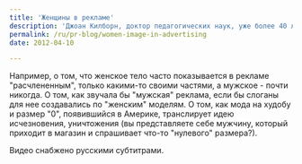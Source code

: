 ```yaml
---
title: 'Женщины в рекламе'
description: 'Джоан Килборн, доктор педагогических наук, уже более 40 лет занимается проблемой образа женщин в массовой культуре, и особенно, в рекламе. Ниже представлена ее презентация, посвященная развитию этой проблематики в последние годы.'
permalink: /ru/pr-blog/women-image-in-advertising
date: 2012-04-10

---
```


Например, о том, что женское тело часто показывается в рекламе "расчлененным", только какими-то своими частями, а мужское - почти никогда. О том, как звучала бы "мужская" реклама, если бы слоганы для нее создавались по "женским" моделям. О том, как мода на худобу и размер "0", появившийся в Америке, транслирует идею исчезновения, уничтожения (вы представляете себе мужчину, который приходит в магазин и спрашивает что-то "нулевого" размера?).

Видео снабжено русскими субтитрами.

<object classid="clsid:d27cdb6e-ae6d-11cf-96b8-444553540000" width="420px;" height="315px;"><param name="movie" value="https://www.youtube.com/v/RMVS5M3SckQ" ></param><param name="flashvars" value="version=3&hl=ru_RU"></param><param name="wmode" value="transparent"></param><param name="allowScriptAccess" value="never"><embed src="https://www.youtube.com/v/RMVS5M3SckQ" flashvars="version=3&hl=ru_RU" type="application/x-shockwave-flash" wmode="transparent"  width="420px;" height="315px;" allowscriptaccess="never" ></embed></object>

<object classid="clsid:d27cdb6e-ae6d-11cf-96b8-444553540000" width="420px;" height="315px;"><param name="movie" value="https://www.youtube.com/v/15QxA5zVLkw" ></param><param name="flashvars" value="version=3&hl=ru_RU"></param><param name="wmode" value="transparent"></param><param name="allowScriptAccess" value="never"><embed src="https://www.youtube.com/v/15QxA5zVLkw" flashvars="version=3&hl=ru_RU" type="application/x-shockwave-flash" wmode="transparent"  width="420px;" height="315px;" allowscriptaccess="never" ></embed></object>

<object classid="clsid:d27cdb6e-ae6d-11cf-96b8-444553540000" width="420px;" height="315px;"><param name="movie" value="https://www.youtube.com/v/NLgU6w45m3Y" ></param><param name="flashvars" value="version=3&hl=ru_RU"></param><param name="wmode" value="transparent"></param><param name="allowScriptAccess" value="never"><embed src="https://www.youtube.com/v/NLgU6w45m3Y" flashvars="version=3&hl=ru_RU" type="application/x-shockwave-flash" wmode="transparent"  width="420px;" height="315px;" allowscriptaccess="never" ></embed></object>

<object classid="clsid:d27cdb6e-ae6d-11cf-96b8-444553540000" width="420px;" height="315px;"><param name="movie" value="https://www.youtube.com/v/YrQtxkbkKsw" ></param><param name="flashvars" value="version=3&hl=ru_RU"></param><param name="wmode" value="transparent"></param><param name="allowScriptAccess" value="never"><embed src="https://www.youtube.com/v/YrQtxkbkKsw" flashvars="version=3&hl=ru_RU" type="application/x-shockwave-flash" wmode="transparent"  width="420px;" height="315px;" allowscriptaccess="never" ></embed></object>

<object classid="clsid:d27cdb6e-ae6d-11cf-96b8-444553540000" width="420px;" height="315px;"><param name="movie" value="https://www.youtube.com/v/7pjivz6UJZA" ></param><param name="flashvars" value="version=3&hl=ru_RU"></param><param name="wmode" value="transparent"></param><param name="allowScriptAccess" value="never"><embed src="https://www.youtube.com/v/7pjivz6UJZA" flashvars="version=3&hl=ru_RU" type="application/x-shockwave-flash" wmode="transparent"  width="420px;" height="315px;" allowscriptaccess="never" ></embed></object>

<object classid="clsid:d27cdb6e-ae6d-11cf-96b8-444553540000" width="420px;" height="315px;"><param name="movie" value="https://www.youtube.com/v/wI7FcP6v_GY" ></param><param name="flashvars" value="version=3&hl=ru_RU"></param><param name="wmode" value="transparent"></param><param name="allowScriptAccess" value="never"><embed src="https://www.youtube.com/v/wI7FcP6v_GY" flashvars="version=3&hl=ru_RU" type="application/x-shockwave-flash" wmode="transparent"  width="420px;" height="315px;" allowscriptaccess="never" ></embed></object>

